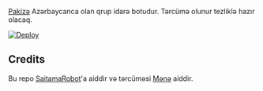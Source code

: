 [Pakizə](https://t.me/Pakizerobot) Azərbaycanca olan qrup idarə botudur. Tərcümə olunur tezliklə hazır olacaq.

[![Deploy](https://www.herokucdn.com/deploy/button.svg)](https://heroku.com/deploy?template=https://github.com/Mensimov/PakizeBot)

## Credits

Bu repo [SaitamaRobot](https://github.com/AnimeKaizoku/SaitamaRobot)'a aiddir və tərcüməsi [Mənə](https://t.me/rihad) aiddir. 
